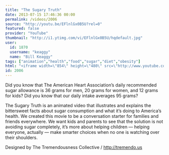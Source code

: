 ```yaml
---
title: "The Sugary Truth"
date: 2013-07-15 17:46:36 00:00
permalink: /videos/2006
source: "http://youtu.be/EFlnlGx0B5U?rel=0"
featured: false
provider: "YouTube"
thumbnail: "http://i1.ytimg.com/vi/EFlnlGx0B5U/hqdefault.jpg"
user:
  id: 1870
  username: "keaggy"
  name: "Bill Keaggy"
tags: ["animation","health","food","sugar","diet","obesity"]
html: "<iframe width=\"854\" height=\"480\" src=\"http://www.youtube.com/embed/EFlnlGx0B5U?wmode=transparent&amp;feature=oembed&amp;rel=0\" frameborder=\"0\" allowfullscreen></iframe>"
id: 2006
---
```


Did you know that The American Heart Association’s daily recommended sugar allowance is 36 grams for men, 20 grams for women, and 12 grams for kids? Did you know that our daily intake averages 95 grams?

The Sugary Truth is an animated video that illustrates and explains the bittersweet facts about sugar consumption and what it’s doing to America’s health. We created this movie to be a conversation starter for families and friends everywhere. We want kids and parents to see that the solution is not avoiding sugar completely, it’s more about helping children — helping everyone, actually — make smarter choices when no one is watching over their shoulders.

Designed by The Tremendousness Collective / http://tremendo.us